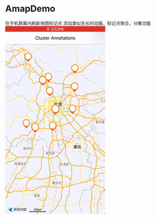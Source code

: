 # AmapDemo
在手机屏幕内刷新地图标记点
添加类似生长的动画，标记点聚合，分散功能
![](https://github.com/Riven3/AmapDemo/blob/master/dongtu.gif?raw=true)
